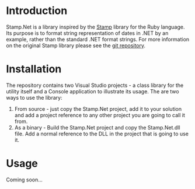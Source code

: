 Introduction
============
Stamp.Net is a library inspired by the [Stamp][stamp_src] library for the Ruby language. Its purpose is to format string representation of dates in .NET by an example, rather than the standard .NET format strings. For more information on the original Stamp library please see the [git repository][stamp_src].
	
Installation
============
The repository contains two Visual Studio projects - a class library for the utility itself and a Console application to illustrate its usage. The are two ways to use the library:

1. From source - just copy the Stamp.Net project, add it to your solution and add a project reference to any other project you are going to call it from.
2. As a binary - Build the Stamp.Net project and copy the Stamp.Net.dll file. Add a normal reference to the DLL in the project that is going to use it.

Usage
=====

Coming soon...

  [stamp_src]: https://github.com/jeremyw/stamp